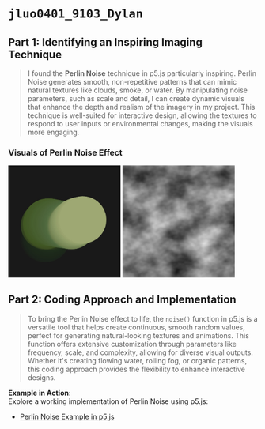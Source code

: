# `jluo0401_9103_Dylan`

## **Part 1: Identifying an Inspiring Imaging Technique**

> I found the **Perlin Noise** technique in p5.js particularly inspiring. Perlin Noise generates smooth, non-repetitive patterns that can mimic natural textures like clouds, smoke, or water. By manipulating noise parameters, such as scale and detail, I can create dynamic visuals that enhance the depth and realism of the imagery in my project. This technique is well-suited for interactive design, allowing the textures to respond to user inputs or environmental changes, making the visuals more engaging.

### **Visuals of Perlin Noise Effect**
<p align="left">
  <img src="example1.jpg" alt="Perlin Noise Effect" width="45%">
  <img src="example2.jpg" alt="Perlin Noise Effect" width="45%">
</p>

## **Part 2: Coding Approach and Implementation**

> To bring the Perlin Noise effect to life, the `noise()` function in p5.js is a versatile tool that helps create continuous, smooth random values, perfect for generating natural-looking textures and animations. This function offers extensive customization through parameters like frequency, scale, and complexity, allowing for diverse visual outputs. Whether it's creating flowing water, rolling fog, or organic patterns, this coding approach provides the flexibility to enhance interactive designs.

**Example in Action**:  
Explore a working implementation of Perlin Noise using p5.js:  
- [Perlin Noise Example in p5.js](https://genekogan.com/code/p5js-perlin-noise/?ref=gorillasun.de/)
